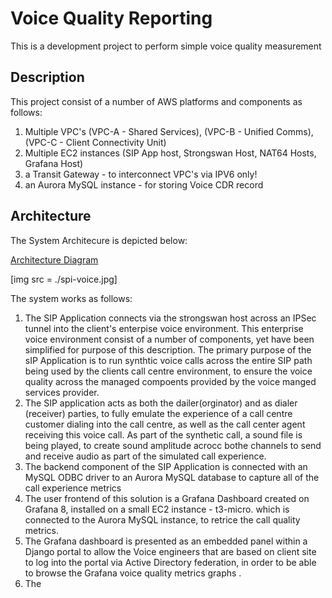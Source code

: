 # Voice Quality Reporting

This is a development project to perform simple voice quality measurement


## Description

This project consist of a number of AWS platforms and components as follows:
1. Multiple VPC's (VPC-A - Shared Services), (VPC-B - Unified Comms), (VPC-C - Client Connectivity Unit) 
3. Multiple EC2 instances (SIP App host, Strongswan Host, NAT64 Hosts, Grafana Host)
4. a Transit Gateway - to interconnect VPC's via IPV6 only!
5. an Aurora MySQL instance - for storing Voice CDR record

## Architecture

The System Architecure is depicted below:

[Architecture Diagram](./spi-voice.jpg)

[img src = ./spi-voice.jpg]

The system works as follows:
1. The SIP Application connects via the strongswan host across an IPSec tunnel into the client's enterpise voice environment. This enterprise voice environment consist of a number of components, yet have been simplified for purpose of this description. The primary purpose of the sIP Application is to run synthtic voice calls across the entire SIP path being used by the clients call centre environment, to ensure the voice quality across the managed compoents provided by the voice manged services provider.
2. The SIP application acts as both the dailer(orginator) and as dialer (receiver) parties, to fully emulate the experience of a call centre customer dialing into the call centre, as well as the call center agent receiving this voice call. As part of the synthetic call, a sound file is being played, to create sound amplitude acrocc bothe channels to send and receive audio as part of the simulated call experience.
3. The backend component of the SIP Application is connected with an MySQL ODBC driver to an Aurora MySQL database to capture all of the call experience metrics
4. The user frontend of this solution is a Grafana Dashboard created on Grafana 8, installed on a small EC2 instance - t3-micro. which is connected to the Aurora MySQL instance, to retrice the call quality metrics. 
5. The Grafana dashboard is presented as an embedded panel within a Django portal to allow the Voice engineers that are based on client site to log into the portal via Active Directory federation, in order to be able to browse the Grafana voice quality metrics graphs .
6. The 

   
